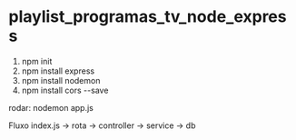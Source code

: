 # playlist_programas_tv_node_express

1) npm init
2) npm install express
3) npm install nodemon
4) npm install cors --save

rodar: nodemon app.js



Fluxo 
index.js -> rota -> controller -> service -> db